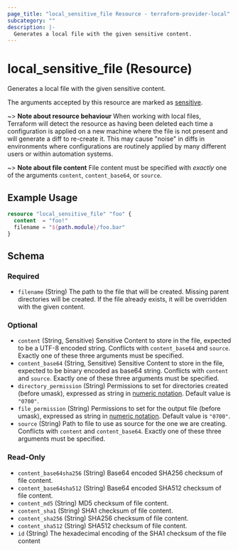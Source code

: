 ```yaml
---
page_title: "local_sensitive_file Resource - terraform-provider-local"
subcategory: ""
description: |-
  Generates a local file with the given sensitive content.
---
```


# local_sensitive_file (Resource)

Generates a local file with the given sensitive content.

The arguments accepted by this resource are marked as
[sensitive](https://learn.hashicorp.com/tutorials/terraform/sensitive-variables).

~> **Note about resource behaviour**
When working with local files, Terraform will detect the resource
as having been deleted each time a configuration is applied on a new machine
where the file is not present and will generate a diff to re-create it. This
may cause "noise" in diffs in environments where configurations are routinely
applied by many different users or within automation systems.

~> **Note about file content**
File content must be specified with _exactly_ one of the arguments `content`,
`content_base64`, or `source`.

## Example Usage

```terraform
resource "local_sensitive_file" "foo" {
  content  = "foo!"
  filename = "${path.module}/foo.bar"
}
```

<!-- schema generated by tfplugindocs -->
## Schema

### Required

- `filename` (String) The path to the file that will be created.
 Missing parent directories will be created.
 If the file already exists, it will be overridden with the given content.

### Optional

- `content` (String, Sensitive) Sensitive Content to store in the file, expected to be a UTF-8 encoded string.
 Conflicts with `content_base64` and `source`.
 Exactly one of these three arguments must be specified.
- `content_base64` (String, Sensitive) Sensitive Content to store in the file, expected to be binary encoded as base64 string.
 Conflicts with `content` and `source`.
 Exactly one of these three arguments must be specified.
- `directory_permission` (String) Permissions to set for directories created (before umask), expressed as string in
 [numeric notation](https://en.wikipedia.org/wiki/File-system_permissions#Numeric_notation).
 Default value is `"0700"`.
- `file_permission` (String) Permissions to set for the output file (before umask), expressed as string in
 [numeric notation](https://en.wikipedia.org/wiki/File-system_permissions#Numeric_notation).
 Default value is `"0700"`.
- `source` (String) Path to file to use as source for the one we are creating.
 Conflicts with `content` and `content_base64`.
 Exactly one of these three arguments must be specified.

### Read-Only

- `content_base64sha256` (String) Base64 encoded SHA256 checksum of file content.
- `content_base64sha512` (String) Base64 encoded SHA512 checksum of file content.
- `content_md5` (String) MD5 checksum of file content.
- `content_sha1` (String) SHA1 checksum of file content.
- `content_sha256` (String) SHA256 checksum of file content.
- `content_sha512` (String) SHA512 checksum of file content.
- `id` (String) The hexadecimal encoding of the SHA1 checksum of the file content